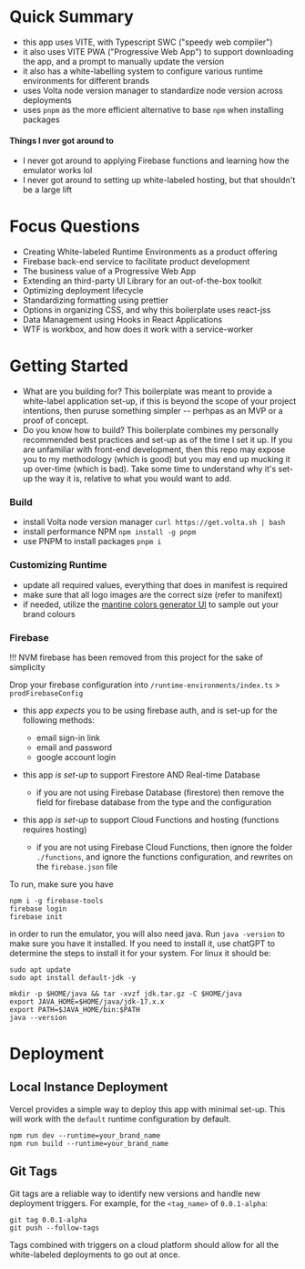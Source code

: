 # Quick Summary
- this app uses VITE, with Typescript SWC ("speedy web compiler")
- it also uses VITE PWA ("Progressive Web App") to support downloading the app, and a prompt to manually update the version
- it also has a white-labelling system to configure various runtime environments for different brands
- uses Volta node version manager to standardize node version across deployments
- uses `pnpm` as the more efficient alternative to base `npm` when installing packages

#### Things I nver got around to
- I never got around to applying Firebase functions and learning how the emulator works lol
- I never got around to setting up white-labeled hosting, but that shouldn't be a large lift

# Focus Questions

- Creating White-labeled Runtime Environments as a product offering
- Firebase back-end service to facilitate product development
- The business value of a Progressive Web App
- Extending an third-party UI Library for an out-of-the-box toolkit
- Optimizing deployment lifecycle
- Standardizing formatting using prettier
- Options in organizing CSS, and why this boilerplate uses react-jss
- Data Management using Hooks in React Applications
- WTF is workbox, and how does it work with a service-worker

# Getting Started

- What are you building for?
  This boilerplate was meant to provide a white-label application set-up, if this is beyond the scope of your project intentions, then puruse something simpler -- perhpas as an MVP or a proof of concept.
- Do you know how to build?
  This boilerplate combines my personally recommended best practices and set-up as of the time I set it up. If you are unfamiliar with front-end development, then this repo may expose you to my methodology (which is good) but you may end up mucking it up over-time (which is bad). Take some time to understand why it's set-up the way it is, relative to what you would want to add.

### Build

- install Volta node version manager `curl https://get.volta.sh | bash`
- install performance NPM `npm install -g pnpm`
- use PNPM to install packages `pnpm i`

### Customizing Runtime

- update all required values, everything that does in manifest is required
- make sure that all logo images are the correct size (refer to manifext)
- if needed, utilize the [mantine colors generator UI](https://mantine.dev/colors-generator/) to sample out your brand colours

### Firebase

!!! NVM firebase has been removed from this project for the sake of simplicity

Drop your firebase configuration into `/runtime-environments/index.ts` > `prodFirebaseConfig`

- this app _expects_ you to be using firebase auth, and is set-up for the following methods:
  - email sign-in link
  - email and password
  - google account login

- this app _is set-up_ to support Firestore AND Real-time Database
  - if you are not using Firebase Database (firestore) then remove the field for firebase database from the type and the configuration

- this app _is set-up_ to support Cloud Functions and hosting (functions requires hosting)
  - if you are not using Firebase Cloud Functions, then ignore the folder `./functions`, and ignore the functions configuration, and rewrites on the `firebase.json` file

To run, make sure you have 
```
npm i -g firebase-tools
firebase login
firebase init
```
in order to run the emulator, you will also need java. Run `java -version` to make sure you have it installed. If you need to install it, use chatGPT to determine the steps to install it for your system. For linux it should be:
```
sudo apt update
sudo apt install default-jdk -y

mkdir -p $HOME/java && tar -xvzf jdk.tar.gz -C $HOME/java
export JAVA_HOME=$HOME/java/jdk-17.x.x
export PATH=$JAVA_HOME/bin:$PATH
java --version
```

# Deployment

## Local Instance Deployment

Vercel provides a simple way to deploy this app with minimal set-up. This will work with the `default` runtime configuration by default.

```
npm run dev --runtime=your_brand_name
npm run build --runtime=your_brand_name
```

## Git Tags

Git tags are a reliable way to identify new versions and handle new deployment triggers. For example, for the `<tag_name>` of `0.0.1-alpha`:

```
git tag 0.0.1-alpha
git push --follow-tags
```

Tags combined with triggers on a cloud platform should allow for all the white-labeled deployments to go out at once.